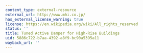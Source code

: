 ```yaml
---
content_type: external-resource
external_url: http://www.mhi.co.jp/
has_external_license_warning: true
license: https://en.wikipedia.org/wiki/All_rights_reserved
status: ''
title: Tuned Active Damper for High-Rise Buildings
uid: 5886c722-b7aa-4392-a8f9-bc90a5395a11
wayback_url: ''
---
```


